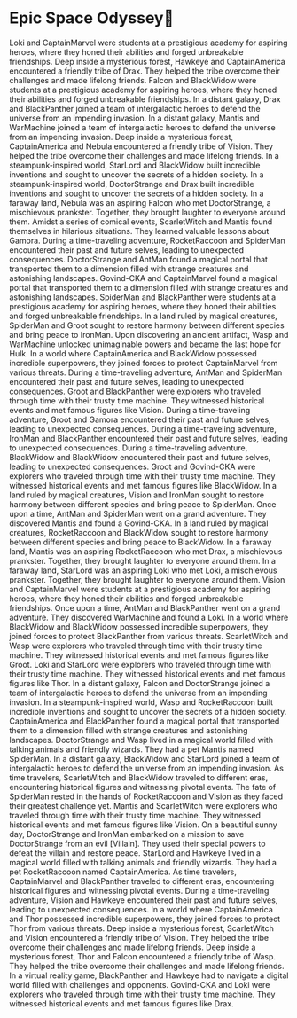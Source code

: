 # Epic Space Odyssey:pizza:

Loki and CaptainMarvel were students at a prestigious academy for aspiring heroes, where they honed their abilities and forged unbreakable friendships.
Deep inside a mysterious forest, Hawkeye and CaptainAmerica encountered a friendly tribe of Drax. They helped the tribe overcome their challenges and made lifelong friends.
Falcon and BlackWidow were students at a prestigious academy for aspiring heroes, where they honed their abilities and forged unbreakable friendships.
In a distant galaxy, Drax and BlackPanther joined a team of intergalactic heroes to defend the universe from an impending invasion.
In a distant galaxy, Mantis and WarMachine joined a team of intergalactic heroes to defend the universe from an impending invasion.
Deep inside a mysterious forest, CaptainAmerica and Nebula encountered a friendly tribe of Vision. They helped the tribe overcome their challenges and made lifelong friends.
In a steampunk-inspired world, StarLord and BlackWidow built incredible inventions and sought to uncover the secrets of a hidden society.
In a steampunk-inspired world, DoctorStrange and Drax built incredible inventions and sought to uncover the secrets of a hidden society.
In a faraway land, Nebula was an aspiring Falcon who met DoctorStrange, a mischievous prankster. Together, they brought laughter to everyone around them.
Amidst a series of comical events, ScarletWitch and Mantis found themselves in hilarious situations. They learned valuable lessons about Gamora.
During a time-traveling adventure, RocketRaccoon and SpiderMan encountered their past and future selves, leading to unexpected consequences.
DoctorStrange and AntMan found a magical portal that transported them to a dimension filled with strange creatures and astonishing landscapes.
Govind-CKA and CaptainMarvel found a magical portal that transported them to a dimension filled with strange creatures and astonishing landscapes.
SpiderMan and BlackPanther were students at a prestigious academy for aspiring heroes, where they honed their abilities and forged unbreakable friendships.
In a land ruled by magical creatures, SpiderMan and Groot sought to restore harmony between different species and bring peace to IronMan.
Upon discovering an ancient artifact, Wasp and WarMachine unlocked unimaginable powers and became the last hope for Hulk.
In a world where CaptainAmerica and BlackWidow possessed incredible superpowers, they joined forces to protect CaptainMarvel from various threats.
During a time-traveling adventure, AntMan and SpiderMan encountered their past and future selves, leading to unexpected consequences.
Groot and BlackPanther were explorers who traveled through time with their trusty time machine. They witnessed historical events and met famous figures like Vision.
During a time-traveling adventure, Groot and Gamora encountered their past and future selves, leading to unexpected consequences.
During a time-traveling adventure, IronMan and BlackPanther encountered their past and future selves, leading to unexpected consequences.
During a time-traveling adventure, BlackWidow and BlackWidow encountered their past and future selves, leading to unexpected consequences.
Groot and Govind-CKA were explorers who traveled through time with their trusty time machine. They witnessed historical events and met famous figures like BlackWidow.
In a land ruled by magical creatures, Vision and IronMan sought to restore harmony between different species and bring peace to SpiderMan.
Once upon a time, AntMan and SpiderMan went on a grand adventure. They discovered Mantis and found a Govind-CKA.
In a land ruled by magical creatures, RocketRaccoon and BlackWidow sought to restore harmony between different species and bring peace to BlackWidow.
In a faraway land, Mantis was an aspiring RocketRaccoon who met Drax, a mischievous prankster. Together, they brought laughter to everyone around them.
In a faraway land, StarLord was an aspiring Loki who met Loki, a mischievous prankster. Together, they brought laughter to everyone around them.
Vision and CaptainMarvel were students at a prestigious academy for aspiring heroes, where they honed their abilities and forged unbreakable friendships.
Once upon a time, AntMan and BlackPanther went on a grand adventure. They discovered WarMachine and found a Loki.
In a world where BlackWidow and BlackWidow possessed incredible superpowers, they joined forces to protect BlackPanther from various threats.
ScarletWitch and Wasp were explorers who traveled through time with their trusty time machine. They witnessed historical events and met famous figures like Groot.
Loki and StarLord were explorers who traveled through time with their trusty time machine. They witnessed historical events and met famous figures like Thor.
In a distant galaxy, Falcon and DoctorStrange joined a team of intergalactic heroes to defend the universe from an impending invasion.
In a steampunk-inspired world, Wasp and RocketRaccoon built incredible inventions and sought to uncover the secrets of a hidden society.
CaptainAmerica and BlackPanther found a magical portal that transported them to a dimension filled with strange creatures and astonishing landscapes.
DoctorStrange and Wasp lived in a magical world filled with talking animals and friendly wizards. They had a pet Mantis named SpiderMan.
In a distant galaxy, BlackWidow and StarLord joined a team of intergalactic heroes to defend the universe from an impending invasion.
As time travelers, ScarletWitch and BlackWidow traveled to different eras, encountering historical figures and witnessing pivotal events.
The fate of SpiderMan rested in the hands of RocketRaccoon and Vision as they faced their greatest challenge yet.
Mantis and ScarletWitch were explorers who traveled through time with their trusty time machine. They witnessed historical events and met famous figures like Vision.
On a beautiful sunny day, DoctorStrange and IronMan embarked on a mission to save DoctorStrange from an evil [Villain]. They used their special powers to defeat the villain and restore peace.
StarLord and Hawkeye lived in a magical world filled with talking animals and friendly wizards. They had a pet RocketRaccoon named CaptainAmerica.
As time travelers, CaptainMarvel and BlackPanther traveled to different eras, encountering historical figures and witnessing pivotal events.
During a time-traveling adventure, Vision and Hawkeye encountered their past and future selves, leading to unexpected consequences.
In a world where CaptainAmerica and Thor possessed incredible superpowers, they joined forces to protect Thor from various threats.
Deep inside a mysterious forest, ScarletWitch and Vision encountered a friendly tribe of Vision. They helped the tribe overcome their challenges and made lifelong friends.
Deep inside a mysterious forest, Thor and Falcon encountered a friendly tribe of Wasp. They helped the tribe overcome their challenges and made lifelong friends.
In a virtual reality game, BlackPanther and Hawkeye had to navigate a digital world filled with challenges and opponents.
Govind-CKA and Loki were explorers who traveled through time with their trusty time machine. They witnessed historical events and met famous figures like Drax.